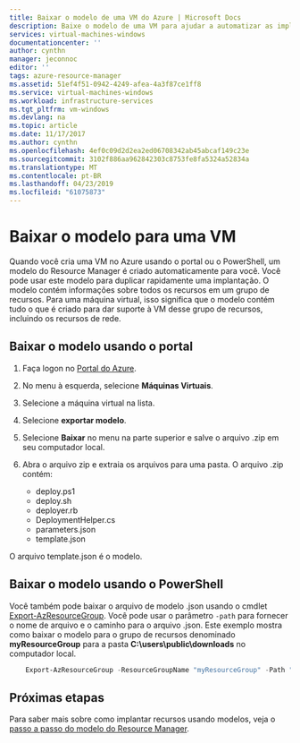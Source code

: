 ```yaml
---
title: Baixar o modelo de uma VM do Azure | Microsoft Docs
description: Baixe o modelo de uma VM para ajudar a automatizar as implantações no modelo de implantação do Resource Manager
services: virtual-machines-windows
documentationcenter: ''
author: cynthn
manager: jeconnoc
editor: ''
tags: azure-resource-manager
ms.assetid: 51ef4f51-0942-4249-afea-4a3f87ce1ff8
ms.service: virtual-machines-windows
ms.workload: infrastructure-services
ms.tgt_pltfrm: vm-windows
ms.devlang: na
ms.topic: article
ms.date: 11/17/2017
ms.author: cynthn
ms.openlocfilehash: 4ef0c09d2d2ea2ed06708342ab45abcaf149c23e
ms.sourcegitcommit: 3102f886aa962842303c8753fe8fa5324a52834a
ms.translationtype: MT
ms.contentlocale: pt-BR
ms.lasthandoff: 04/23/2019
ms.locfileid: "61075873"
---
```

# <a name="download-the-template-for-a-vm"></a>Baixar o modelo para uma VM
Quando você cria uma VM no Azure usando o portal ou o PowerShell, um modelo do Resource Manager é criado automaticamente para você. Você pode usar este modelo para duplicar rapidamente uma implantação. O modelo contém informações sobre todos os recursos em um grupo de recursos. Para uma máquina virtual, isso significa que o modelo contém tudo o que é criado para dar suporte à VM desse grupo de recursos, incluindo os recursos de rede.

## <a name="download-the-template-using-the-portal"></a>Baixar o modelo usando o portal
1. Faça logon no [Portal do Azure](https://portal.azure.com/).
2. No menu à esquerda, selecione **Máquinas Virtuais**.
3. Selecione a máquina virtual na lista.
4. Selecione **exportar modelo**.
5. Selecione **Baixar** no menu na parte superior e salve o arquivo .zip em seu computador local.
6. Abra o arquivo zip e extraia os arquivos para uma pasta. O arquivo .zip contém:
   
   * deploy.ps1
   * deploy.sh 
   * deployer.rb
   * DeploymentHelper.cs
   * parameters.json
   * template.json

O arquivo template.json é o modelo.

## <a name="download-the-template-using-powershell"></a>Baixar o modelo usando o PowerShell
Você também pode baixar o arquivo de modelo .json usando o cmdlet [Export-AzResourceGroup](https://docs.microsoft.com/powershell/module/az.resources/export-azresourcegroup). Você pode usar o parâmetro `-path` para fornecer o nome de arquivo e o caminho para o arquivo .json. Este exemplo mostra como baixar o modelo para o grupo de recursos denominado **myResourceGroup** para a pasta **C:\users\public\downloads** no computador local.

```powershell
    Export-AzResourceGroup -ResourceGroupName "myResourceGroup" -Path "C:\users\public\downloads"
```

## <a name="next-steps"></a>Próximas etapas
Para saber mais sobre como implantar recursos usando modelos, veja o [passo a passo do modelo do Resource Manager](../../azure-resource-manager/resource-manager-template-walkthrough.md).

